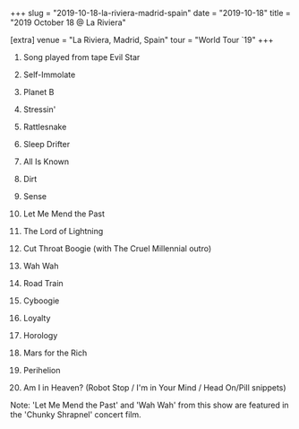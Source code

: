 +++
slug = "2019-10-18-la-riviera-madrid-spain"
date = "2019-10-18"
title = "2019 October 18 @ La Riviera"

[extra]
venue = "La Riviera, Madrid, Spain"
tour = "World Tour `19"
+++


 1. Song played from tape
    Evil Star

 2. Self-Immolate

 3. Planet B

 4. Stressin'

 5. Rattlesnake

 6. Sleep Drifter

 7. All Is Known

 8. Dirt

 9. Sense

10. Let Me Mend the Past

11. The Lord of Lightning

12. Cut Throat Boogie
    (with The Cruel Millennial outro)

13. Wah Wah

14. Road Train

15. Cyboogie

16. Loyalty

17. Horology

18. Mars for the Rich

19. Perihelion

20. Am I in Heaven?
    (Robot Stop / I'm in Your Mind / Head On/Pill snippets)


Note: 'Let Me Mend the Past' and 'Wah Wah' from this show are featured
in the 'Chunky Shrapnel' concert film.
